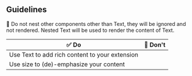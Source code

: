 ## Guidelines

📱 Do not nest other components other than Text, they will be ignored and not rendered. Nested Text will be used to render the content of Text.

| ✅ Do                                          | 🛑 Don't |
| ---------------------------------------------- | -------- |
| Use Text to add rich content to your extension |          |
| Use size to (de)-emphasize your content        |          |
